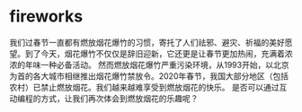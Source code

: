 # fireworks
我们过春节一直都有燃放烟花爆竹的习惯，寄托了人们祛邪、避灾、祈福的美好愿望。到了今天，烟花爆竹不仅仅是辞旧迎新，它还更是让春节更加热闹，充满着浓浓的年味一种必备活动。 然而燃放烟花爆竹严重污染环境，从1993开始，以北京为首的各大城市相继推出烟花爆竹禁放令。2020年春节，我国大部分地区（包括农村）已禁止燃放烟花。我们越来越难享受到燃放烟花的快乐。 是否可以通过互动编程的方式，让我们再次体会到燃放烟花的乐趣呢？
